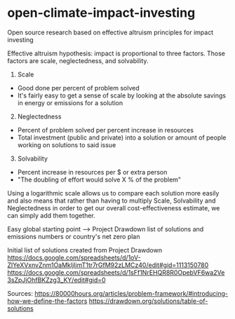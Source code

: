 # open-climate-impact-investing
Open source research based on effective altruism principles for impact investing

Effective altruism hypothesis: impact is proportional to three factors. Those factors are scale, neglectedness, and solvability.
1. Scale
- Good done per percent of problem solved
- It's fairly easy to get a sense of scale by looking at the absolute savings in energy or emissions for a solution
2. Neglectedness
- Percent of problem solved per percent increase in resources
- Total investment (public and private) into a solution or amount of people working on solutions to said issue
3. Solvability
- Percent increase in resources per $ or extra person
- "The doubling of effort would solve X % of the problem"

Using a logarithmic scale allows us to compare each solution more easily and also means that rather than having to multiply Scale, Solvability and Neglectedness in order to get our overall cost-effectiveness estimate, we can simply add them together. 

Easy global starting point --> Project Drawdown list of solutions and emissions numbers or country's net zero plan

Initial list of solutions created from Project Drawdown
https://docs.google.com/spreadsheets/d/1oV-ZlYeXVxnvZnm1OaMkljIimT1tr7rGfM92zLMCz40/edit#gid=1113150780
https://docs.google.com/spreadsheets/d/1sFf1NrEHQR8R0OpebVF6wa2Ve3sZpJjOhfBKZzg3_KY/edit#gid=0


Sources:
https://80000hours.org/articles/problem-framework/#introducing-how-we-define-the-factors
https://drawdown.org/solutions/table-of-solutions
